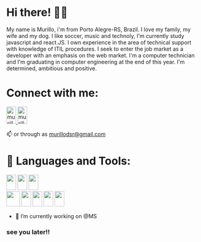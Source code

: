 # Hi there! 👋👋

<div>
    My name is Murillo, i'm from Porto Alegre-RS, Brazil. I love my family, my wife and my dog. I like soccer, music and technoly, I'm currently study javascript and    react.JS. I own experience in the area of technical support with knowledge of ITIL procedures. I seek to enter the job market as a developer with an emphasis on the web market. I'm a computer technician and I'm graduating in computer engineering at the end of this year. I'm  determined, ambitious and positive.
</div>

# Connect with me:
 <a href="https://www.linkedin.com/in/murillodsr/">
      <img src="https://cdn.jsdelivr.net/gh/devicons/devicon/icons/linkedin/linkedin-original.svg" alt="murillodsr" height="45" width="25"/>
  </a>
   <a href="https://twitter.com/murillodsr/">
      <img src="https://cdn.jsdelivr.net/gh/devicons/devicon/icons/twitter/twitter-original.svg" alt="murillodsr" height="45" width="25"/>
  </a>
  
📫 or through as murillodsr@gmail.com 

# 🌱 Languages and Tools: 

<a><img src="https://cdn.jsdelivr.net/gh/devicons/devicon/icons/html5/html5-original.svg" height="40" width="25" /></a>
<a><img src="https://cdn.jsdelivr.net/gh/devicons/devicon/icons/css3/css3-original.svg" height="40" width="25" /></a>
<a><img src="https://cdn.jsdelivr.net/gh/devicons/devicon/icons/javascript/javascript-original.svg" height="40" width="25" /></a>       
<a><img src="https://cdn.jsdelivr.net/gh/devicons/devicon/icons/react/react-original.svg" height="40" width="35"/></a>
<a><img src="https://cdn.jsdelivr.net/gh/devicons/devicon/icons/nodejs/nodejs-original-wordmark.svg" height="40" width="25" /></a>
<a><img src="https://cdn.jsdelivr.net/gh/devicons/devicon/icons/java/java-original.svg" height="40" width="25" /></a>
<a><img src="https://cdn.jsdelivr.net/gh/devicons/devicon/icons/vscode/vscode-original.svg" height="40" width="25"/></a>
<a><img src="https://cdn.jsdelivr.net/gh/devicons/devicon/icons/github/github-original.svg" height="40" width="25" /></a>
          
          
- 🔭 I’m currently working on @MS                                                                                                                 

    
### see you later!!
